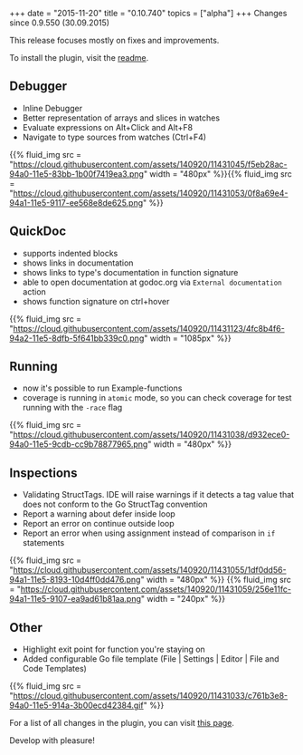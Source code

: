 +++
date = "2015-11-20"
title = "0.10.740"
topics = ["alpha"]
+++
Changes since 0.9.550 (30.09.2015)

This release focuses mostly on fixes and improvements.

To install the plugin, visit the [readme](https://github.com/go-lang-plugin-org/go-lang-idea-plugin#pre-release-builds).

## Debugger

- Inline Debugger
- Better representation of arrays and slices in watches
- Evaluate expressions on Alt+Click and Alt+F8
- Navigate to type sources from watches (Ctrl+F4)  

{{% fluid_img src = "https://cloud.githubusercontent.com/assets/140920/11431045/f5eb28ac-94a0-11e5-83bb-1b00f7419ea3.png" width = "480px" %}}{{% fluid_img src = "https://cloud.githubusercontent.com/assets/140920/11431053/0f8a69e4-94a1-11e5-9117-ee568e8de625.png" %}}


## QuickDoc

- supports indented blocks
- shows links in documentation
- shows links to type's documentation in function signature
- able to open documentation at godoc.org via `External documentation` action
- shows function signature on ctrl+hover

{{% fluid_img src = "https://cloud.githubusercontent.com/assets/140920/11431123/4fc8b4f6-94a2-11e5-8dfb-5f641bb339c0.png" width = "1085px" %}}

## Running

- now it's possible to run Example-functions
- coverage is running in `atomic` mode, so you can check coverage for test running with the `-race` flag 

{{% fluid_img src = "https://cloud.githubusercontent.com/assets/140920/11431038/d932ece0-94a0-11e5-9cdb-cc9b78877965.png" width = "480px" %}}

## Inspections

- Validating StructTags. IDE will raise warnings if it detects a tag value that does not conform to the Go StructTag convention 
- Report a warning about defer inside loop
- Report an error on continue outside loop
- Report an error when using assignment instead of comparison in `if` statements

{{% fluid_img src = "https://cloud.githubusercontent.com/assets/140920/11431055/1df0dd56-94a1-11e5-8193-10d4ff0dd476.png" width = "480px" %}}
{{% fluid_img src = "https://cloud.githubusercontent.com/assets/140920/11431059/256e11fc-94a1-11e5-9107-ea9ad61b81aa.png" width = "240px" %}}

<!--more-->

## Other

- Highlight exit point for function you're staying on
- Added configurable Go file template (File | Settings | Editor | File and Code Templates)

{{% fluid_img src = "https://cloud.githubusercontent.com/assets/140920/11431033/c761b3e8-94a0-11e5-914a-3b00ecd42384.gif" %}}

For a list of all changes in the plugin, you can visit [this page](https://github.com/go-lang-plugin-org/go-lang-idea-plugin/compare/386c52c11807...273df35).

Develop with pleasure!